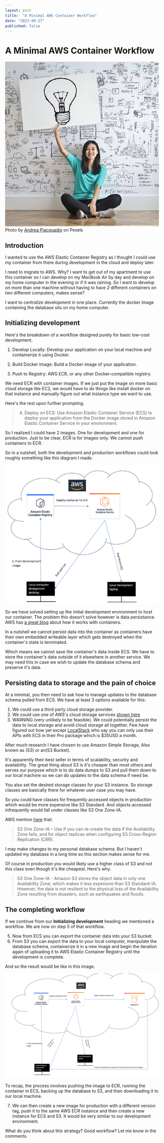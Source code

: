 ```yaml
---
layout: post
title:  "A Minimal AWS Container Workflow"
date: "2023-09-27"
published: false
---
```


# A Minimal AWS Container Workflow

![Picture of girl with lightbulb sign](<images/pexels-andrea-piacquadio-3758105 (1).jpg>)
Photo by [Andrea Piacquadio](https://www.pexels.com/photo/woman-draw-a-light-bulb-in-white-board-3758105/) on Pexels

## Introduction 

I wanted to use the AWS Elastic Container Registry as I thought I could use my container from there during development in the cloud and deploy later. 

I need to migrate to AWS. Why? I want to get out of my apartment to use this container so I can develop on my MacBook Air by day and develop on my home computer in the evening or if it was raining. So I want to develop on more than one machine without having to have 2 different containers on two different computers, makes sense?

I want to centralize development in one place. Currently the docker image containing the database sits on my home computer.

## Initializing development

Here's the breakdown of a workflow designed purely for basic low-cost development.

1. Develop Locally: Develop your application on your local machine and containerize it using Docker.
 
2. Build Docker Image: Build a Docker image of your application.
 
3. Push to Registry: AWS ECR, or any other Docker-compatible registry.

 We need ECR with container images. If we just put the image on more basic cloud storage like EC2, we would have to do things like install docker on that instance and manually figure out what instance type we want to use.

Here's the rest upon further prompting.

> 4. Deploy on ECS: Use Amazon Elastic Container Service (ECS) to deploy your application from the Docker image stored in Amazon Elastic Container Service in your environment.

So I realized I could have 2 images. One for development and one for production. Just to be clear, ECR is for images only. We cannot push containers to ECR.

So in a nutshell, both the development and production workflows could look roughly something like this diagram I made. 

![AWS development environment diagram](docs/../images/AWS_diagram_for_initial_development.png)

So we have solved setting up the initial development environment to host our container. The problem this doesn't solve however is data persistance. AWS has [a great blog](https://docs.aws.amazon.com/AmazonECS/latest/bestpracticesguide/storage.html) about how it works with containers. 

In a nutshell we cannot persist data into the container as containers have their own embedded writeable layer which gets destroyed when the container's state is terminated. 

Which means we cannot save the container's data inside ECS. We have to store the container's data outside of it elsewhere in another service. We may need this in case we wish to update the database schema and preserve it's data.

## Persisting data to storage and the pain of choice

At a minimal, you then need to ask how to manage updates to the database schema pulled from ECS. We have at least 3 options available for this: 

1. We could use a third party cloud storage provider.   
2. We could use one of AWS's cloud storage services [shown here](https://aws.amazon.com/products/storage/)    
3. WARNING (very unlikely to be feasible). We could potentially persist the data to local storage and avoid cloud storage all together. Few have figured out how yet except [LocalStack](https://docs.localstack.cloud/user-guide/aws/feature-coverage/) who say you can only use their APIs with ECS in their Pro package which is $35USD a month. 

After much research I have chosen to use Amazon Simple Storage, Also known as (S3) or an(S3 Bucket).  

It's apparently their best seller in terms of scalability, security and availability. The great thing about S3 is it's cheaper than most others and serves our purpose which is to do data dumps to S3 and pull them down to our local machine so we can do updates to the data schema if need be. 

You also set the desired storage classes for your S3 instance. So storage classes are basically there for whatever user case you may have. 

So you could have classes for frequently accessed objects in production which would be more expensive like S3 Standard. And objects accessed infrequently would fall under classes like S3 One Zone-IA. 

AWS mention [here](https://docs.aws.amazon.com/AmazonS3/latest/userguide/storage-class-intro.html) that:

> S3 One Zone-IA – Use if you can re-create the data if the Availability Zone fails, and for object replicas when configuring S3 Cross-Region Replication (CRR).

I may make changes to my personal database schema.
But I haven't updated my database in a long time so this section makes sense for me. 

Of course in production you would likely use a higher class of S3 and not this class even though it's the cheapest. Here's why.

> S3 One Zone-IA - Amazon S3 stores the object data in only one Availability Zone, which makes it less expensive than S3 Standard-IA. However, the data is not resilient to the physical loss of the Availability Zone resulting from disasters, such as earthquakes and floods.

## The completing workflow

If we continue from our **Initializing development** heading we mentioned a workflow. We are now on step 5 of that workflow.

5. Now from ECS you can export the container data into your S3 bucket. 
6. From S3 you can export the data to your local computer, manipulate the database schema, containerize it in a new image and begin the iteration again of uploading it to AWS Elastic Container Registry until the development is complete.

And so the result would be like in this image. 

![The complete AWS development workflow](../docs/images/AWS_diagram_for_initial_development_complete.png)

To recap, the process involves pushing the image to ECR, running the container in ECS, backing up the database to S3, and then downloading it to our local machine.

7. We can then create a new image for production with a different version tag, push it to the same AWS ECR instance and then create a new instance for ECS and S3. It would be very similar to our development environment.

What do you think about this strategy? Good workflow? Let me know in the comments.